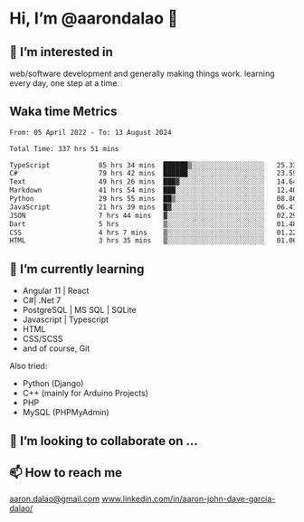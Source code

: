 # __Hi, I’m @aarondalao__ 👋 
## 👀 I’m interested in 
web/software development and generally making things work.
learning every day, one step at a time. 

## Waka time Metrics
<!--START_SECTION:waka-->

```txt
From: 05 April 2022 - To: 13 August 2024

Total Time: 337 hrs 51 mins

TypeScript            85 hrs 34 mins  ██████▒░░░░░░░░░░░░░░░░░░   25.33 %
C#                    79 hrs 42 mins  ██████░░░░░░░░░░░░░░░░░░░   23.59 %
Text                  49 hrs 26 mins  ███▓░░░░░░░░░░░░░░░░░░░░░   14.64 %
Markdown              41 hrs 54 mins  ███░░░░░░░░░░░░░░░░░░░░░░   12.40 %
Python                29 hrs 55 mins  ██▒░░░░░░░░░░░░░░░░░░░░░░   08.86 %
JavaScript            21 hrs 39 mins  █▓░░░░░░░░░░░░░░░░░░░░░░░   06.41 %
JSON                  7 hrs 44 mins   ▓░░░░░░░░░░░░░░░░░░░░░░░░   02.29 %
Dart                  5 hrs           ▒░░░░░░░░░░░░░░░░░░░░░░░░   01.48 %
CSS                   4 hrs 7 mins    ▒░░░░░░░░░░░░░░░░░░░░░░░░   01.22 %
HTML                  3 hrs 35 mins   ▒░░░░░░░░░░░░░░░░░░░░░░░░   01.06 %
```

<!--END_SECTION:waka-->

## 🌱 I’m currently learning 

- Angular 11 | React 
- C#| .Net 7
- PostgreSQL | MS SQL | SQLite
- Javascript | Typescript
- HTML 
- CSS/SCSS
- and of course, Git 


Also tried:
- Python (Django)
- C++ (mainly for Arduino Projects)
- PHP
- MySQL (PHPMyAdmin)


## 💞️ I’m looking to collaborate on ...

## 📫 How to reach me 
aaron.dalao@gmail.com
www.linkedin.com/in/aaron-john-dave-garcia-dalao/

<!---
aarondalao/aarondalao is a ✨ special ✨ repository because its `README.md` (this file) appears on your GitHub profile.
You can click the Preview link to take a look at your changes.
--->

